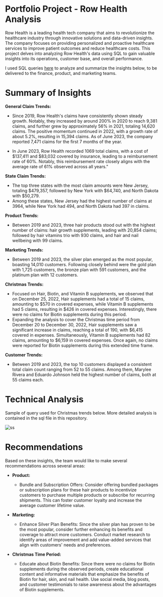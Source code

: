 # Portfolio Project - Row Health Analysis
Row Health is a leading health tech company that aims to revolutionize the healthcare industry through innovative solutions and data-driven insights. The company focuses on providing personalized and proactive healthcare services to improve patient outcomes and reduce healthcare costs. This project delves into analyzing Row Health's data using SQL to gain valuable insights into its operations, customer base, and overall performance.

I used SQL queries [here](https://github.com/wzhang0194/Row-Health-SQL-Project/blob/main/Row_Health_SQL_Queries.sql) to analyze and summarize the insights below, to be delivered to the finance, product, and marketing teams.

# Summary of Insights
**General Claim Trends:** 
* Since 2019, Row Health's claims have consistently shown steady growth. Notably, they increased by around 200% in 2020 to reach 9,381 claims, and further grew by approximately 56% in 2021, totaling 14,620 claims. The positive momentum continued in 2022, with a growth rate of about 5.2%, resulting in 15,394 claims. As of June 2023, the company reported 7,471 claims for the first 7 months of the year.

* In June 2023, Row Health recorded 1069 total claims, with a cost of $137,411 and $83,032 covered by insurance, leading to a reimbursement rate of 60%. Notably, this reimbursement rate closely aligns with the average rate of 61% observed across all years."
  
**State Claim Trends:** 
* The top three states with the most claim amounts were New Jersey, totaling $479,357, followed by New York with $64,740, and North Dakota with $50,279.
* Among these states, New Jersey had the highest number of claims at 3964, while New York had 494, and North Dakota had 397 in claims.

**Product Trends:**
* Between 2019 and 2023, three hair products stood out with the highest number of claims: hair growth supplements, leading with 20,854 claims; followed by hair vitamins trio with 930 claims, and hair and nail wellbeing with 99 claims.

**Marketing Trends:**
* Between 2019 and 2023, the silver plan emerged as the most popular, boasting 14,010 customers. Following closely behind were the gold plan with 1,725 customers, the bronze plan with 591 customers, and the platinum plan with 12 customers.

**Christmas Trends:**
* Focused on Hair, Biotin, and Vitamin B supplements, we observed that on December 25, 2022, Hair supplements had a total of 15 claims, amounting to $570 in covered expenses, while Vitamin B supplements had 5 claims, resulting in $426 in covered expenses. Interestingly, there were no claims for Biotin supplements during this period.
* Expanding the analysis to cover the Christmas time period from December 20 to December 30, 2022, Hair supplements saw a significant increase in claims, reaching a total of 190, with $6,415 covered in expenses. Simultaneously, Vitamin B supplements had 82 claims, amounting to $6,159 in covered expenses. Once again, no claims were reported for Biotin supplements during this extended time frame.

**Customer Trends:**
* Between 2019 and 2023, the top 10 customers displayed a consistent total claim count ranging from 52 to 55 claims. Among them, Marylee Rivera and Eduardo Johnson held the highest number of claims, both at 55 claims each.

# Technical Analysis
Sample of query used for Christmas trends below. More detailed analysis is contained in the sql file in this repository.

![ss](https://github.com/wzhang0194/Row-Health-SQL-Project/assets/129554366/2c3f8a39-2734-41f8-a334-a2555d69299c)

# Recommendations
Based on these insights, the team would like to make several recommendations across several areas:

* **Product:**
    * Bundle and Subscription Offers: Consider offering bundled packages or subscription plans for these hair products to incentivize customers to purchase multiple products or subscribe for recurring shipments. This can foster customer loyalty and increase the average customer lifetime value.

 * **Marketing:**
     * Enhance Silver Plan Benefits: Since the silver plan has proven to be the most popular, consider further enhancing its benefits and coverage to attract more customers. Conduct market research to identify areas of improvement and add value-added services that align with customers' needs and preferences.
            
 * **Christmas Time Period:**
     * Educate about Biotin Benefits: Since there were no claims for Biotin supplements during the observed periods, create educational content and informative materials that emphasize the benefits of Biotin for hair, skin, and nail health. Use social media, blog posts, and customer testimonials to raise awareness about the advantages of Biotin supplements.
       



 
